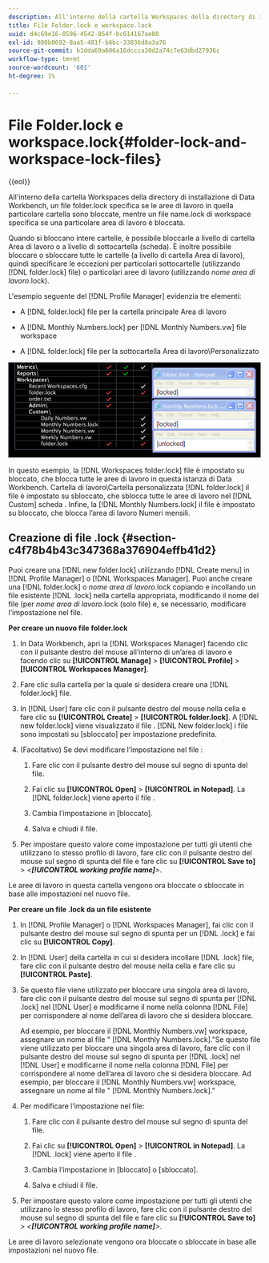 ```yaml
---
description: All'interno della cartella Workspaces della directory di installazione di Data Workbench, un file folder.lock specifica se le aree di lavoro in quella particolare cartella sono bloccate, mentre un file name.lock di workspace specifica se una particolare area di lavoro è bloccata.
title: File Folder.lock e workspace.lock
uuid: d4c69e16-0596-4542-854f-bc614167ae80
exl-id: 980b8692-8aa5-481f-b6bc-33836d8a3a76
source-git-commit: b1dda69a606a16dccca30d2a74c7e63dbd27936c
workflow-type: tm+mt
source-wordcount: '601'
ht-degree: 1%

---
```


# File Folder.lock e workspace.lock{#folder-lock-and-workspace-lock-files}

{{eol}}

All&#39;interno della cartella Workspaces della directory di installazione di Data Workbench, un file folder.lock specifica se le aree di lavoro in quella particolare cartella sono bloccate, mentre un file name.lock di workspace specifica se una particolare area di lavoro è bloccata.

Quando si bloccano intere cartelle, è possibile bloccarle a livello di cartella Area di lavoro o a livello di sottocartella (scheda). È inoltre possibile bloccare o sbloccare tutte le cartelle (a livello di cartella Area di lavoro), quindi specificare le eccezioni per particolari sottocartelle (utilizzando [!DNL folder.lock] file) o particolari aree di lavoro (utilizzando *nome area di lavoro*.lock).

L&#39;esempio seguente del [!DNL Profile Manager] evidenzia tre elementi:

* A [!DNL folder.lock] file per la cartella principale Area di lavoro
* A [!DNL Monthly Numbers.lock] per [!DNL Monthly Numbers.vw] file workspace

* A [!DNL folder.lock] file per la sottocartella Area di lavoro\Personalizzato

![](assets/wsp_Locking_lockFiles.png)

In questo esempio, la [!DNL Workspaces folder.lock] file è impostato su bloccato, che blocca tutte le aree di lavoro in questa istanza di Data Workbench. Cartella di lavoro\Cartella personalizzata [!DNL folder.lock] il file è impostato su sbloccato, che sblocca tutte le aree di lavoro nel [!DNL Custom] scheda . Infine, la [!DNL Monthly Numbers.lock] il file è impostato su bloccato, che blocca l’area di lavoro Numeri mensili.

## Creazione di file .lock {#section-c4f78b4b43c347368a376904effb41d2}

Puoi creare una [!DNL new folder.lock] utilizzando [!DNL Create menu] in [!DNL Profile Manager] o [!DNL Workspaces Manager]. Puoi anche creare una [!DNL folder.lock] o *nome area di lavoro*.lock copiando e incollando un file esistente [!DNL .lock] nella cartella appropriata, modificando il nome del file (per *nome area di lavoro*.lock (solo file) e, se necessario, modificare l&#39;impostazione nel file.

**Per creare un nuovo file folder.lock**

1. In Data Workbench, apri la [!DNL Workspaces Manager] facendo clic con il pulsante destro del mouse all’interno di un’area di lavoro e facendo clic su **[!UICONTROL Manage]** > **[!UICONTROL Profile]** > **[!UICONTROL Workspaces Manager]**.
1. Fare clic sulla cartella per la quale si desidera creare una [!DNL folder.lock] file.
1. In [!DNL User] fare clic con il pulsante destro del mouse nella cella e fare clic su **[!UICONTROL Create]** > **[!UICONTROL folder.lock]**. A [!DNL new folder.lock] viene visualizzato il file . [!DNL New folder.lock] i file sono impostati su [sbloccato] per impostazione predefinita.
1. (Facoltativo) Se devi modificare l’impostazione nel file :

   1. Fare clic con il pulsante destro del mouse sul segno di spunta del file.
   1. Fai clic su **[!UICONTROL Open]** > **[!UICONTROL in Notepad]**. La [!DNL folder.lock] viene aperto il file .

   1. Cambia l’impostazione in [bloccato].
   1. Salva e chiudi il file.

1. Per impostare questo valore come impostazione per tutti gli utenti che utilizzano lo stesso profilo di lavoro, fare clic con il pulsante destro del mouse sul segno di spunta del file e fare clic su **[!UICONTROL Save to]** > *&lt;**[!UICONTROL working profile name]**>*.

Le aree di lavoro in questa cartella vengono ora bloccate o sbloccate in base alle impostazioni nel nuovo file.

**Per creare un file .lock da un file esistente**

1. In [!DNL Profile Manager] o [!DNL Workspaces Manager], fai clic con il pulsante destro del mouse sul segno di spunta per un [!DNL .lock] e fai clic su **[!UICONTROL Copy]**.
1. In [!DNL User] della cartella in cui si desidera incollare [!DNL .lock] file, fare clic con il pulsante destro del mouse nella cella e fare clic su **[!UICONTROL Paste]**.
1. Se questo file viene utilizzato per bloccare una singola area di lavoro, fare clic con il pulsante destro del mouse sul segno di spunta per [!DNL .lock] nel [!DNL User] e modificarne il nome nella colonna [!DNL File] per corrispondere al nome dell’area di lavoro che si desidera bloccare.

   Ad esempio, per bloccare il [!DNL Monthly Numbers.vw] workspace, assegnare un nome al file &quot; [!DNL Monthly Numbers.lock].&quot;Se questo file viene utilizzato per bloccare una singola area di lavoro, fare clic con il pulsante destro del mouse sul segno di spunta per [!DNL .lock] nel [!DNL User] e modificarne il nome nella colonna [!DNL File] per corrispondere al nome dell’area di lavoro che si desidera bloccare. Ad esempio, per bloccare il [!DNL Monthly Numbers.vw] workspace, assegnare un nome al file &quot; [!DNL Monthly Numbers.lock].&quot;

1. Per modificare l’impostazione nel file:

   1. Fare clic con il pulsante destro del mouse sul segno di spunta del file.
   1. Fai clic su **[!UICONTROL Open]** > **[!UICONTROL in Notepad]**. La [!DNL .lock] viene aperto il file .

   1. Cambia l’impostazione in [bloccato] o [sbloccato].
   1. Salva e chiudi il file.

1. Per impostare questo valore come impostazione per tutti gli utenti che utilizzano lo stesso profilo di lavoro, fare clic con il pulsante destro del mouse sul segno di spunta del file e fare clic su **[!UICONTROL Save to]** > *&lt;**[!UICONTROL working profile name]**>*.

Le aree di lavoro selezionate vengono ora bloccate o sbloccate in base alle impostazioni nel nuovo file.
